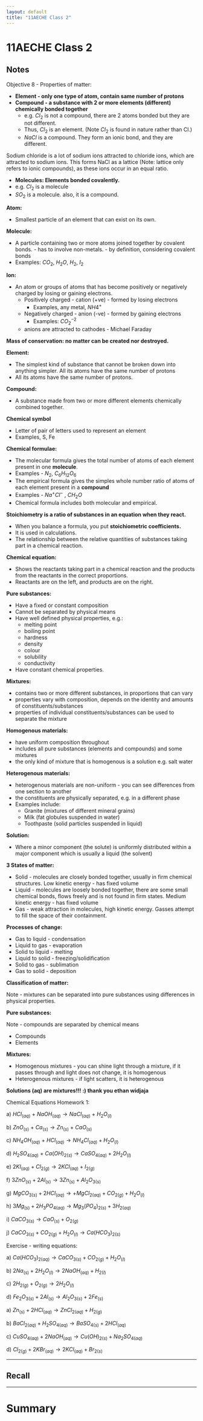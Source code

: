 ```yaml
---
layout: default
title: "11AECHE Class 2"
---
```

# 11AECHE Class 2


## Notes
Objective 8 - Properties of matter:

-   **Element - only one type of atom, contain same number of protons**
-   **Compound - a substance with 2 or more elements (different) chemically bonded together**
    -   e.g. $Cl_2$ is not a compound, there are 2 atoms bonded but they are not different.
    -   Thus, $Cl_2$ is an element. (Note $Cl_2$ is found in nature rather than Cl.)
    -   $NaCl$ is a compound. They form an ionic bond, and they are different.

Sodium chloride is a lot of sodium ions attracted to chloride ions, which are attracted to sodium ions. This forms NaCl as a lattice (Note: lattice only refers to ionic compounds), as these ions occur in an equal ratio.

-   **Molecules: Elements bonded covalently.**
-   e.g. $Cl_2$ is a molecule
-   $SO_2$ is a molecule. also, it is a compound.

**Atom:**

-   Smallest particle of an element that can exist on its own.

**Molecule:**

-   A particle containing two or more atoms joined together by covalent bonds. - has to involve non-metals. - by definition, considering covalent bonds
-   Examples: $CO_2$, $H_2O$, $H_2$, $I_2$

**Ion:**

-   An atom or groups of atoms that has become positively or negatively charged by losing or gaining electrons.
    -   Positively charged - cation (+ve) - formed by losing electrons
        -   Examples, any metal, $NH4^+$
    -   Negatively charged - anion (-ve) - formed by gaining electrons
        -   Examples: $CO_2^{-2}$
    -   anions are attracted to cathodes - Michael Faraday

**Mass of conservation: no matter can be created nor destroyed.**

**Element:**

-   The simplest kind of substance that cannot be broken down into anything simpler. All its atoms have the same number of protons
-   All its atoms have the same number of protons.

**Compound:**

-   A substance made from two or more different elements chemically combined together.

**Chemical symbol**

-   Letter of pair of letters used to represent an element
-   Examples, S, Fe

**Chemical formulae:**

-   The molecular formula gives the total number of atoms of each element present in one **molecule**.
-   Examples - $N_2$, $C_6H_{12}O_6$
-   The empirical formula gives the simples whole number ratio of atoms of each element present in a **compound**
-   Examples - $Na^+Cl^-$ , $CH_2O$
-   Chemical formula includes both molecular and empirical.

**Stoichiometry is a ratio of substances in an equation when they react.**

-   When you balance a formula, you put **stoichiometric coefficients.**
-   It is used in calculations.
-   The relationship between the relative quantities of substances taking part in a chemical reaction.

**Chemical equation:**

-   Shows the reactants taking part in a chemical reaction and the products from the reactants in the correct proportions.
-   Reactants are on the left, and products are on the right.

**Pure substances:**

-   Have a fixed or constant composition
-   Cannot be separated by physical means
-   Have well defined physical properties, e.g.:
    -   melting point
    -   boiling point
    -   hardness
    -   density
    -   colour
    -   solubility
    -   conductivity
-   Have constant chemical properties.

**Mixtures:**

-   contains two or more different substances, in proportions that can vary
-   properties vary with composition, depends on the identity and amounts of constituents/substances
-   properties of individual constituents/substances can be used to separate the mixture

**Homogenous materials:**

-   have uniform composition throughout
-   includes all pure substances (elements and compounds) and some mixtures
-   the only kind of mixture that is homogenous is a solution e.g. salt water

**Heterogenous materials:**

-   heterogenous materials are non-uniform - you can see differences from one section to another
-   the constituents are physically separated, e.g. in a different phase
-   Examples include:
    -   Granite (mixtures of different mineral grains)
    -   Milk (fat globules suspended in water)
    -   Toothpaste (solid particles suspended in liquid)

**Solution:**

-   Where a minor component (the solute) is uniformly distributed within a major component which is usually a liquid (the solvent)

**3 States of matter:**

-   Solid - molecules are closely bonded together, usually in firm chemical structures. Low kinetic energy - has fixed volume
-   Liquid - molecules are loosely bonded together, there are some small chemical bonds, flows freely and is not found in firm states. Medium kinetic energy - has fixed volume
-   Gas - weak attraction in molecules, high kinetic energy. Gasses attempt to fill the space of their containment.

**Processes of change:**

-   Gas to liquid - condensation
-   Liquid to gas - evaporation
-   Solid to liquid - melting
-   Liquid to solid - freezing/solidification
-   Solid to gas - sublimation
-   Gas to solid - deposition

**Classification of matter:**

Note - mixtures can be separated into pure substances using differences in physical properties.

**Pure substances:**

Note - compounds are separated by chemical means

-   Compounds
-   Elements

**Mixtures:**

-   Homogenous mixtures - you can shine light through a mixture, if it passes through and light does not change, it is homogenous
-   Heterogenous mixtures - if light scatters, it is heterogenous


**Solutions (aq) are mixtures!!! :) thank you ethan widjaja**

Chemical Equations Homework 1:

a) $HCl_{(aq)}\ + \ NaOH_{(aq)} \rightarrow NaCl_{(aq)} \ + \ H_2O_{(l)}$

b) $ZnO_{(s)} \ + \ Ca_{(s)} \rightarrow Zn_{(s)} \ + \ CaO_{(s)}$

c) $NH_4OH_{(aq)} \ + \ HCl_{(aq)} \rightarrow NH_4Cl_{(aq)} + H_2O_{(l)}$

d) $H_2SO_{4(aq)} \ + \ Ca(OH)_{2(s)} \rightarrow CaSO_{4(aq)} + 2H_2O_{(l)}$

e) $2KI_{(aq)} + Cl_{2(g)} \rightarrow 2KCl_{(aq)} + I_{2(g)}$

f) $3ZnO_{(s)} + 2Al_{(s)} \rightarrow 3Zn_{(s)} + Al_2O_{3(s)}$

g) $MgCO_{3(s)} + 2HCl_{(aq)} \rightarrow + MgCl_{2(aq)} + CO_{2(g)} + H_2O_{(l)}$

h) $3Mg_{(s)} + 2H_3PO_{4(aq)} \rightarrow Mg_3(PO_4)_{2(s)} + 3H_{2(aq)}$

i) $CaCO_{3(s)} \rightarrow CaO_{(s)} + O_{2(g)}$

j) $CaCO_{3(s)} + CO_{2(g)} + H_2O_{(l)} \rightarrow Ca(HCO_{3})_{2(s)}$

Exercise - writing equations:

a) $Ca(HCO_3)_{2(aq)} \rightarrow CaCO_{3(s)} + CO_{2(g)} + H_2O_{(l)}$

b) $2Na_{(s)} + 2H_2O_{(l)} \rightarrow 2NaOH_{(aq)} + H_{2(l)}$

c) $2H_{2(g)} + O_{2(g)} \rightarrow 2H_2O_{(l)}$

d) $Fe_2O_{3(s)} + 2Al_{(s)} \rightarrow Al_2O_{3(s)} + 2Fe_{(s)}$

a) $Zn_{(s)} + 2HCl_{(aq)} \rightarrow ZnCl_{2(aq)} + H_{2(g)}$

b) $BaCl_{2(aq)} + H_2SO_{4(aq)} \rightarrow BaSO_{4(s)} + 2HCl_{(aq)}$

c) $CuSO_{4(aq)} + 2NaOH_{(aq)} \rightarrow Cu(OH)_{2(s)} + Na_2SO_{4(aq)}$

d) $Cl_{2(g)} + 2KBr_{(aq)} \rightarrow 2KCl_{(aq)} + Br_{2(s)}$






---
## Recall








---

# Summary



